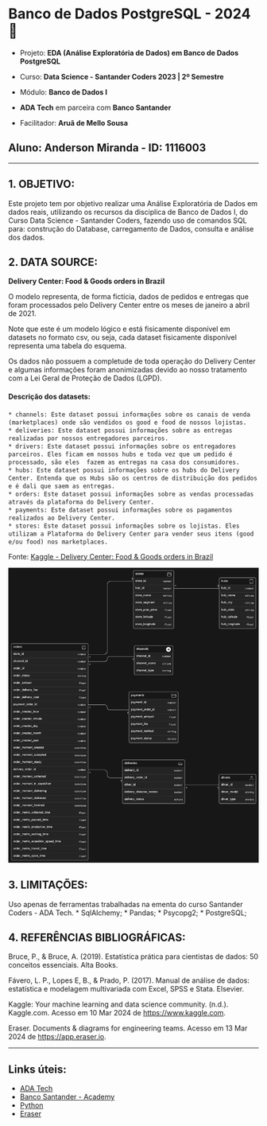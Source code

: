 # **Banco de Dados PostgreSQL - 2024** 🚀

* Projeto: **EDA (Análise Exploratória de Dados) em Banco de Dados PostgreSQL**

* Curso: **Data Science - Santander Coders 2023 | 2º Semestre**
* Módulo: **Banco de Dados I**
* **ADA Tech** em parceira com **Banco Santander**
* Facilitador: **Aruã de Mello Sousa**

## Aluno: **Anderson Miranda - ID: 1116003**


----
## **1. OBJETIVO:**

Este projeto tem por objetivo realizar uma Análise Exploratória de Dados em dados reais, utilizando os recursos da disciplica de Banco de Dados I, do Curso Data Science - Santander Coders, fazendo uso de comandos SQL para: construção do Database, carregamento de Dados, consulta e análise dos dados.


## **2. DATA SOURCE:**

**Delivery Center: Food & Goods orders in Brazil**

O modelo representa, de forma fictícia, dados de pedidos e entregas que foram processados pelo Delivery Center entre os meses de janeiro a abril de 2021.

Note que este é um modelo lógico e está fisicamente disponível em datasets no formato csv, ou seja, cada dataset fisicamente disponível representa uma tabela do esquema.

Os dados não possuem a completude de toda operação do Delivery Center e algumas informações foram anonimizadas devido ao nosso tratamento com a Lei Geral de Proteção de Dados (LGPD).

#### **Descrição dos datasets:**
	* channels: Este dataset possui informações sobre os canais de venda (marketplaces) onde são vendidos os good e food de nossos lojistas.
	* deliveries: Este dataset possui informações sobre as entregas realizadas por nossos entregadores parceiros.
	* drivers: Este dataset possui informações sobre os entregadores parceiros. Eles ficam em nossos hubs e toda vez que um pedido é processado, são eles  fazem as entregas na casa dos consumidores.
	* hubs: Este dataset possui informações sobre os hubs do Delivery Center. Entenda que os Hubs são os centros de distribuição dos pedidos e é dali que saem as entregas.
	* orders: Este dataset possui informações sobre as vendas processadas através da plataforma do Delivery Center.
	* payments: Este dataset possui informações sobre os pagamentos realizados ao Delivery Center.
	* stores: Este dataset possui informações sobre os lojistas. Eles utilizam a Plataforma do Delivery Center para vender seus itens (good e/ou food) nos marketplaces.

Fonte: [Kaggle - Delivery Center: Food & Goods orders in Brazil](https://www.kaggle.com/datasets/nosbielcs/brazilian-delivery-center)


![MER](https://github.com/aluipio/ds_ada_santander_db/blob/main/MER/diagram-export.png)


## **3. LIMITAÇÕES:**

Uso apenas de ferramentas trabalhadas na ementa do curso Santander Coders - ADA Tech. 
	* SqlAlchemy;
	* Pandas;
	* Psycopg2;
	* PostgreSQL;


## **4. REFERÊNCIAS BIBLIOGRÁFICAS:**

Bruce, P., & Bruce, A. (2019). Estatística prática para cientistas de dados: 50 conceitos essenciais. Alta Books.

Fávero, L. P., Lopes E, B., & Prado, P. (2017). Manual de análise de dados: estatística e modelagem multivariada com Excel, SPSS e Stata. Elsevier.

Kaggle: Your machine learning and data science community. (n.d.). Kaggle.com. Acesso em 10 Mar 2024 de https://www.kaggle.com.

Eraser. Documents & diagrams for engineering teams. Acesso em 13 Mar 2024 de https://app.eraser.io.


----

## **Links úteis:**

- [ADA Tech](https://ada.tech/)
- [Banco Santander - Academy](https://app.santanderopenacademy.com/pt-BR/program/bolsas-santander-santander-coders-2023-2-edicao)
- [Python](https://www.python.org)
- [Eraser](https://app.eraser.io)
